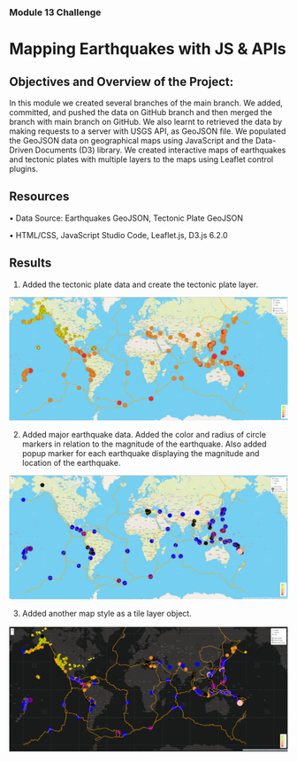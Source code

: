 

###  Module 13 Challenge

# Mapping Earthquakes with JS & APIs

## Objectives and Overview of the Project:

In this module we created several branches of the main branch. We added, committed, and pushed the data on GitHub branch and then merged the branch with main branch on GitHub. We also learnt to retrieved the data by making requests to a server with USGS API, as GeoJSON file. 
We populated the GeoJSON data on geographical maps using JavaScript and the Data-Driven Documents (D3) library. We created interactive maps of earthquakes and tectonic plates with multiple layers to the maps using  Leaflet control plugins. 

## Resources

•	Data Source: Earthquakes GeoJSON, Tectonic Plate GeoJSON

•	HTML/CSS, JavaScript Studio Code, Leaflet.js, D3.js 6.2.0

## Results

1.	Added the tectonic plate data and create the tectonic plate layer.

![Picture_1](https://github.com/gothwalritu/Mapping_Earthquakes/blob/main/ScreenShots/2022-09-18%20(5).png)

2.	Added major earthquake data. Added the color and radius of circle markers in relation to the magnitude of the earthquake. Also added popup marker for each earthquake displaying the magnitude and location of the earthquake.

![Picture_2](https://github.com/gothwalritu/Mapping_Earthquakes/blob/main/ScreenShots/2022-09-18%20(6).png)

3.	Added another map style as a tile layer object.

![Picture_3](https://github.com/gothwalritu/Mapping_Earthquakes/blob/main/ScreenShots/2022-09-18%20(4).png)
